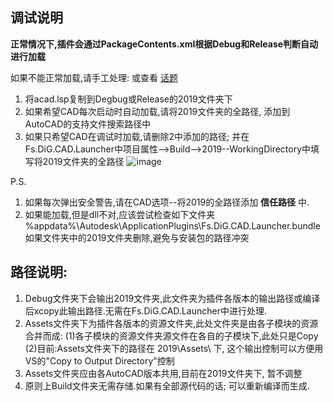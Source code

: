 ## 调试说明
**正常情况下,插件会通过PackageContents.xml根据Debug和Release判断自动进行加载**

如果不能正常加载,请手工处理: 或查看 [话题](https://github.com/FsDiG/DiG/discussions/346)
1. 将acad.lsp复制到Degbug或Release的2019文件夹下
2. 如果希望CAD每次启动时自动加载,请将2019文件夹的全路径, 添加到AutoCAD的支持文件搜索路径中
3. 如果只希望CAD在调试时加载,请删除2中添加的路径; 并在Fs.DiG.CAD.Launcher中项目属性-->Build-->2019--WorkingDirectory中填写将2019文件夹的全路径
![image](https://github.com/user-attachments/assets/8c5e79d4-dc0b-45a4-9686-75fd4c854433)

P.S.
1. 如果每次弹出安全警告,请在CAD选项--将2019的全路径添加 **信任路径** 中.
2. 如果能加载,但是dll不对,应该尝试检查如下文件夹
%appdata%\Autodesk\ApplicationPlugins\Fs.DiG.CAD.Launcher.bundle
如果文件夹中的2019文件夹删除,避免与安装包的路径冲突

 
## 路径说明:
1. Debug文件夹下会输出2019文件夹,此文件夹为插件各版本的输出路径或编译后xcopy此输出路径.无需在Fs.DiG.CAD.Launcher中进行处理.
2. Assets文件夹下为插件各版本的资源文件夹,此处文件夹是由各子模块的资源合并而成:
    (1)各子模块的资源文件夹源文件在各自的子模块下,此处只是Copy
    (2)目前:Assets文件夹下的路径在 2019\Assets\ 下, 这个输出控制可以方便用VS的"Copy to Output Directory"控制
3. Assets文件夹应由各AutoCAD版本共用,目前在2019文件夹下, 暂不调整
4. 原则上Build文件夹无需存储.如果有全部源代码的话; 可以重新编译而生成.
